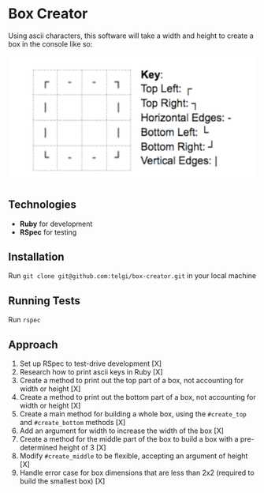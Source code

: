 # Box Creator

Using ascii characters, this software will take a width and height to create a
box in the console like so:

![alt text](assets/images/box_example.png?raw=true")

## Technologies

* **Ruby** for development
* **RSpec** for testing

## Installation

Run `git clone git@github.com:telgi/box-creator.git` in your local machine

## Running Tests

Run `rspec`

## Approach

1) Set up RSpec to test-drive development [X]
2) Research how to print ascii keys in Ruby [X]
3) Create a method to print out the top part of a box, not accounting for width or height [X]
4) Create a method to print out the bottom part of a box, not accounting for width or height [X]
5) Create a main method for building a whole box, using the `#create_top` and `#create_bottom` methods [X]
6) Add an argument for width to increase the width of the box [X]
7) Create a method for the middle part of the box to build a box with a pre-determined height of 3 [X]
8) Modify `#create_middle` to be flexible, accepting an argument of height [X]
9) Handle error case for box dimensions that are less than 2x2 (required to build the smallest box) [X]
